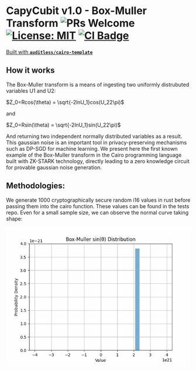 # CapyCubit v1.0 - Box-Muller Transform  ![PRs Welcome](https://img.shields.io/badge/PRs-welcome-green.svg) [![License: MIT](https://img.shields.io/badge/License-MIT-yellow.svg)](https://github.com/auditless/cairo-template/blob/main/LICENSE) <a href="https://github.com/drcapybara/capy-cubit/actions/workflows/test.yml"> <img src="https://github.com/drcapybara/capy-cubit/actions/workflows/test.yml/badge.svg?event=push" alt="CI Badge"/> </a>

[Built with **`auditless/cairo-template`**](https://github.com/auditless/cairo-template)

## How it works

The Box-Muller transform is a means of ingesting two uniformly distrubuted variables U1 and U2:

$Z_0=Rcos(\theta) = \sqrt{-2lnU_1}cos(U_22\pi)$

and

$Z_0=Rsin(\theta) = \sqrt{-2lnU_1}sin(U_22\pi)$


And returning two independent normally distributed variables as a result. This gaussian noise is an important tool in privacy-preserving mechanisms such as DP-SGD for machine learning. We present here the first known example of the Box-Muller transform in the Cairo programming language built with ZK-STARK technology, directly leading to a zero knowledge circuit for provable gaussian noise generation. 

## Methodologies:

We generate 1000 cryptographically secure random i16 values in rust before passing them into the cairo function. These values can be found in the tests repo. Even for a small sample size, we can observe the normal curve taking shape:

![normal curve](./img/dist.gif)
